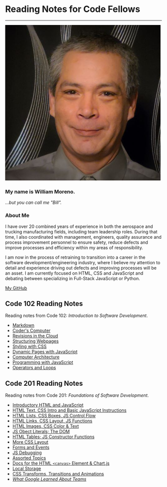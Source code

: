 # Reading Notes for Code Fellows

---

![Profile Pic](billprofile1020.jpg)

### My name is William Moreno.

_...but you can call me "Bill"._

### About Me

I have over 20 combined years of experience in both the aerospace and trucking manufacturing
fields, including team leadership roles. During that time, I also coordinated with management, engineers,
quality assurance and process improvement personnel to ensure safety, reduce defects and improve
processes and efficiency within my areas of responsibility.

I am now in the process of retraining to transition into a career in the software
development/engineering industry, where I believe my attention to detail and experience driving out defects
and improving processes will be an asset. I am currently focused on HTML, CSS and JavaScript and
debating between specializing in Full-Stack JavaScript or Python.

[My GitHub](https://github.com/William-Moreno)

## Code 102 Reading Notes

Reading notes from Code 102: _Introduction to Software Development_.

- [Markdown](markdown.md)
- [Coder's Computer](coders_computer.md)
- [Revisions in the Cloud](revisions_in_the_cloud.md)
- [Structuring Webpages](structuring_webpages.md)
- [Styling with CSS](css_styling.md)
- [Dynamic Pages with JavaScript](dynamic_pages.md)
- [Computer Architecture](computer_architecture.md)
- [Programming with JavaScript](programming_javascript.md)
- [Operators and Loops](operators_loops.md)

## Code 201 Reading Notes

Reading notes from Code 201: _Foundations of Software Development_.

- [Introductory HTML and JavaScript](class-01.md)
- [HTML Text, CSS Intro and Basic JavaScript Instructions](class-02.md)
- [HTML Lists, CSS Boxes, JS Control Flow](class-03.md)
- [HTML Links, CSS Layout, JS Functions](class-04.md)
- [HTML Images, CSS Color & Text](class-05.md)
- [JS Obect Literals; The DOM](class-06.md)
- [HTML Tables; JS Constructor Functions](class-07.md)
- [More CSS Layout](class-08.md)
- [Forms and Events](class-09.md)
- [JS Debugging](class-10.md)
- [Assorted Topics](class-11.md)
- [Docs for the HTML `<canvas>` Element & Chart.js](class-12.md)
- [Local Storage](class-13.md)
- [CSS Transforms, Transitions and Animations](class-14a.md)
- [_What Google Learned About Teams_](class-14b.md)
